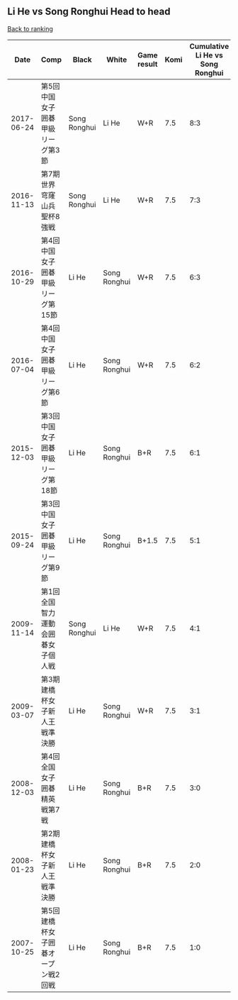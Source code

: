 ## Li He vs Song Ronghui Head to head

[Back to ranking](../../index.md)




| **Date** | **Comp** | **Black** | **White** | **Game result** | **Komi** | **Cumulative Li He vs Song Ronghui** | **Li He streak** | **Song Ronghui streak** | 
| --- | --- | --- | --- | --- | --- | --- | --- | --- |
| 2017-06-24 | 第5回中国女子囲碁甲級リーグ第3節 | Song Ronghui | Li He | W+R | 7.5 | 8:3 | 2 | 0 | 
| 2016-11-13 | 第7期世界穹窿山兵聖杯8強戦 | Song Ronghui | Li He | W+R | 7.5 | 7:3 | 1 | 0 | 
| 2016-10-29 | 第4回中国女子囲碁甲級リーグ第15節 | Li He | Song Ronghui | W+R | 7.5 | 6:3 | 0 | 2 | 
| 2016-07-04 | 第4回中国女子囲碁甲級リーグ第6節 | Li He | Song Ronghui | W+R | 7.5 | 6:2 | 0 | 1 | 
| 2015-12-03 | 第3回中国女子囲碁甲級リーグ第18節 | Li He | Song Ronghui | B+R | 7.5 | 6:1 | 3 | 0 | 
| 2015-09-24 | 第3回中国女子囲碁甲級リーグ第9節 | Li He | Song Ronghui | B+1.5 | 7.5 | 5:1 | 2 | 0 | 
| 2009-11-14 | 第1回全国智力運動会囲碁女子個人戦 | Song Ronghui | Li He | W+R | 7.5 | 4:1 | 1 | 0 | 
| 2009-03-07 | 第3期建橋杯女子新人王戦準決勝 | Li He | Song Ronghui | W+R | 7.5 | 3:1 | 0 | 1 | 
| 2008-12-03 | 第4回全国女子囲碁精英戦第7戦 | Li He | Song Ronghui | B+R | 7.5 | 3:0 | 3 | 0 | 
| 2008-01-23 | 第2期建橋杯女子新人王戦準決勝 | Li He | Song Ronghui | B+R | 7.5 | 2:0 | 2 | 0 | 
| 2007-10-25 | 第5回建橋杯女子囲碁オープン戦2回戦 | Li He | Song Ronghui | B+R | 7.5 | 1:0 | 1 | 0 |




